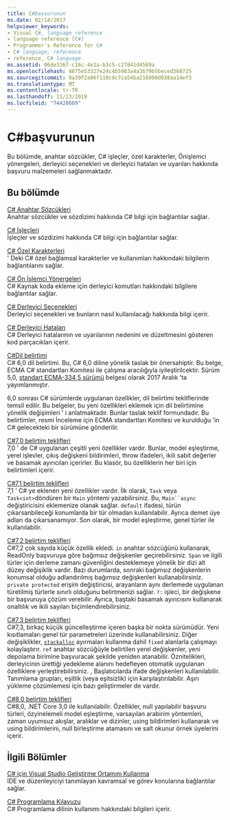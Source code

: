 ```yaml
---
title: C#başvurunun
ms.date: 02/14/2017
helpviewer_keywords:
- Visual C#, language reference
- language reference [C#]
- Programmer's Reference for C#
- C# language, reference
- reference, C# language
ms.assetid: 06de3167-c16c-4e1a-b3c5-c27841d4569a
ms.openlocfilehash: 4875e53327e24c4b5983a4a3b79b5beced368725
ms.sourcegitcommit: 9a39f2a06f110c9c7ca54ba216900d038aa14ef3
ms.translationtype: MT
ms.contentlocale: tr-TR
ms.lasthandoff: 11/23/2019
ms.locfileid: "74428609"
---
```

# <a name="c-reference"></a>C#başvurunun

Bu bölümde, anahtar sözcükler, C# işleçler, özel karakterler, Önişlemci yönergeleri, derleyici seçenekleri ve derleyici hataları ve uyarıları hakkında başvuru malzemeleri sağlanmaktadır.  
  
## <a name="in-this-section"></a>Bu bölümde

 [C# Anahtar Sözcükleri](./keywords/index.md)  
 Anahtar sözcükler ve sözdizimi hakkında C# bilgi için bağlantılar sağlar.  
  
 [C# İşleçleri](./operators/index.md)  
 İşleçler ve sözdizimi hakkında C# bilgi için bağlantılar sağlar.  

 [C# Özel Karakterleri](./tokens/index.md)  
 ' Deki C# özel bağlamsal karakterler ve kullanımları hakkındaki bilgilerin bağlantılarını sağlar.  

 [C# Ön İşlemci Yönergeleri](./preprocessor-directives/index.md)  
 C# Kaynak koda ekleme için derleyici komutları hakkındaki bilgilere bağlantılar sağlar.  
  
 [C# Derleyici Seçenekleri](./compiler-options/index.md)  
 Derleyici seçenekleri ve bunların nasıl kullanılacağı hakkında bilgi içerir.  
  
 [C# Derleyici Hataları](./compiler-messages/index.md)  
 C# Derleyici hatalarının ve uyarılarının nedenini ve düzeltmesini gösteren kod parçacıkları içerir.  
  
 [C#Dil belirtimi](../../../_csharplang/spec/introduction.md)  
 C# 6,0 dil belirtimi. Bu, C# 6,0 diline yönelik taslak bir önersahiptir. Bu belge, ECMA C# standartları Komitesi ile çalışma aracılığıyla iyileştirilcektir. Sürüm 5,0, [standart ECMA-334 5 sürümü](https://www.ecma-international.org/publications/files/ECMA-ST/ECMA-334.pdf) belgesi olarak 2017 Aralık 'ta yayımlanmıştır.

6,0 sonrası C# sürümlerde uygulanan özellikler, dil belirtimi tekliflerinde temsil edilir. Bu belgeler, bu yeni özellikleri eklemek için dil belirtimine yönelik değişimleri ' i anlatmaktadır. Bunlar taslak teklif formundadır. Bu belirtimler, resmi İnceleme için ECMA standartları Komitesi ve kurulduğu 'in C# gelecekteki bir sürümüne gönderilir.

 [C#7,0 belirtim teklifleri](../../../_csharplang/proposals/csharp-7.0/pattern-matching.md)  
 7,0 ' de C# uygulanan çeşitli yeni özellikler vardır. Bunlar, model eşleştirme, yerel işlevler, çıkış değişkeni bildirimleri, throw ifadeleri, ikili sabit değerler ve basamak ayırıcıları içerirler. Bu klasör, bu özelliklerin her biri için belirtimleri içerir.
  
 [C#7,1 belirtim teklifleri](../../../_csharplang/proposals/csharp-7.1/async-main.md)  
 7,1 ' C# ye eklenen yeni özellikler vardır. İlk olarak, `Task` veya `Task<int>`döndüren bir `Main` yöntemi yazabilirsiniz. Bu, `Main``async` değiştiricisini eklemenize olanak sağlar. `default` ifadesi, türün çıkarsanbileceği konumlarda bir tür olmadan kullanılabilir. Ayrıca demet üye adları da çıkarsanamıyor. Son olarak, bir model eşleştirme, genel türler ile kullanılabilir.

 [C#7,2 belirtim teklifleri](../../../_csharplang/proposals/csharp-7.2/readonly-ref.md)  
 C#7,2 çok sayıda küçük özellik ekledi. `in` anahtar sözcüğünü kullanarak, ReadOnly başvuruya göre bağımsız değişkenler geçirebilirsiniz. `Span` ve ilgili türler için derleme zamanı güvenliğini desteklemeye yönelik bir dizi alt düzey değişiklik vardır. Bazı durumlarda, sonraki bağımsız değişkenlerin konumsal olduğu adlandırılmış bağımsız değişkenleri kullanabilirsiniz. `private protected` erişim değiştiricisi, arayanların aynı derlemede uygulanan türetilmiş türlerle sınırlı olduğunu belirtmenizi sağlar. `?:` işleci, bir değişkene bir başvuruya çözüm verebilir. Ayrıca, baştaki basamak ayırıcısını kullanarak onaltılık ve ikili sayıları biçimlendirebilirsiniz.

 [C#7,3 belirtim teklifleri](../../../_csharplang/proposals/csharp-7.3/blittable.md)  
 C#7,3, birkaç küçük güncelleştirme içeren başka bir nokta sürümüdür. Yeni kısıtlamaları genel tür parametreleri üzerinde kullanabilirsiniz. Diğer değişiklikler, [`stackalloc`](./operators/stackalloc.md) ayırmaları kullanma dahil `fixed` alanlarla çalışmayı kolaylaştırır. `ref` anahtar sözcüğüyle belirtilen yerel değişkenler, yeni depolama birimine başvuracak şekilde yeniden atanabilir. Öznitelikleri, derleyicinin ürettiği yedekleme alanını hedefleyen otomatik uygulanan özelliklere yerleştirebilirsiniz. , Başlatıcılarda ifade değişkenleri kullanılabilir. Tanımlama grupları, eşitlik (veya eşitsizlik) için karşılaştırılabilir. Aşırı yükleme çözümlemesi için bazı geliştirmeler de vardır.
  
 [C#8,0 belirtim teklifleri](../../../_csharplang/proposals/csharp-8.0/nullable-reference-types.md)  
 C#8,0, .NET Core 3,0 ile kullanılabilir. Özellikler, null yapılabilir başvuru türleri, özyinelemeli model eşleştirme, varsayılan arabirim yöntemleri, zaman uyumsuz akışlar, aralıklar ve dizinler, using bildirimleri kullanarak ve using bildirimlerini, null birleştirme atamasını ve salt okunur örnek üyelerini içerir.
  
## <a name="related-sections"></a>İlgili Bölümler  

 [C# için Visual Studio Geliştirme Ortamını Kullanma](/visualstudio/get-started/csharp)  
 IDE ve düzenleyiciyi tanımlayan kavramsal ve görev konularına bağlantılar sağlar.  
  
 [C# Programlama Kılavuzu](../programming-guide/index.md)  
 C# Programlama dilinin kullanımı hakkındaki bilgileri içerir.
